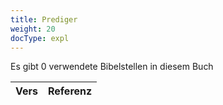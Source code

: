 ```yaml
---
title: Prediger
weight: 20
docType: expl
---
```


Es gibt 0 verwendete Bibelstellen in diesem Buch

| Vers | Referenz |
|-------|-----------|
